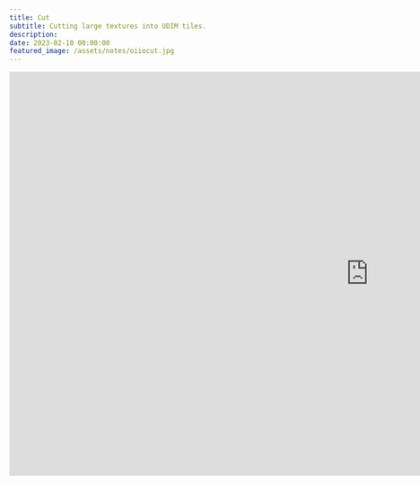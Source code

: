 ```yaml
---
title: Cut
subtitle: Cutting large textures into UDIM tiles.
description:
date: 2023-02-10 00:00:00
featured_image: /assets/notes/oiiocut.jpg
---
```


<iframe src="https://player.vimeo.com/video/1031200959?title=0&amp;byline=0&amp;portrait=0&amp;badge=0&amp;autopause=0&amp;player_id=0&amp;app_id=58479" width="1280" height="720" frameborder="0" allow="autoplay; fullscreen; picture-in-picture; clipboard-write" title="twittervid.com_FridayMarch26th_97cc1c"></iframe>